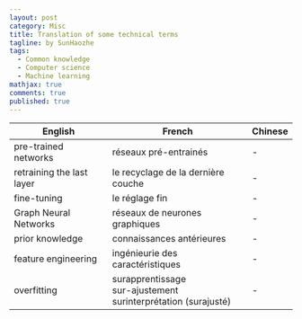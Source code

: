 ```yaml
---
layout: post
category: Misc   
title: Translation of some technical terms 
tagline: by SunHaozhe
tags: 
  - Common knowledge   
  - Computer science
  - Machine learning
mathjax: true
comments: true
published: true
---
```


| English     | French   | Chinese |
|-------------|----------|---------|
| pre-trained networks     | réseaux pré-entrainés  | -    |
| retraining the last layer | le recyclage de la dernière couche | -    |
| fine-tuning | le réglage fin | - |
| Graph Neural Networks | réseaux de neurones graphiques | - |
| prior knowledge | connaissances antérieures |- |
| feature engineering | ingénieurie des caractéristiques | - |
| overfitting | surapprentissage  <br>sur-ajustement <br>surinterprétation (surajusté) | - |





